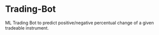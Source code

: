 # Trading-Bot
ML Trading Bot to predict positive/negative percentual change of a given tradeable instrument.
